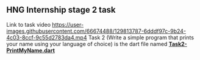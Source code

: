 ## HNG Internship stage 2 task
Link to task video 
https://user-images.githubusercontent.com/66674488/129813787-6dddf97c-9b24-4c03-8ccf-9c55d2783da4.mp4
Task 2 (Write a simple program that prints your name using your language of choice) is the dart file named **[Task2-PrintMyName.dart](https://github.com/prosperkalu99/HNGintership-Stage2_task/blob/master/Task2-PrintMyName.dart "Task2-PrintMyName.dart")**



<!--stackedit_data:
eyJoaXN0b3J5IjpbLTE5NTk4NTgxNzIsLTE2OTY1OTE4NzZdfQ
==
-->